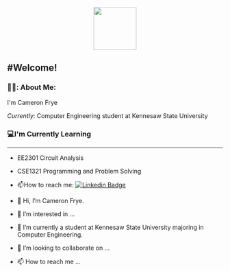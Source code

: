 <div id="header" align="center">
  <img src="https://media.giphy.com/media/l3vR85PnGsBwu1PFK/giphy.gif" width="100"/>
</div>

#Welcome!
---
### 👨‍💻: About Me:
I'm Cameron Frye

*Currently*: Computer Engineering student at Kennesaw State University

### 💻I'm Currently Learning
---
- EE2301 Circuit Analysis
- CSE1321 Programming and Problem Solving


- :mailbox:How to reach me: [![Linkedin Badge](https://img.shields.io/badge/-kakbar-blue?style=flat&logo=Linkedin&logoColor=white)](linked.com/in/cameronfrye)

- 👋 Hi, I’m Cameron Frye.
- 👀 I’m interested in ...
- 🌱 I’m currently a student at Kennesaw State University majoring in Computer Engineering.
- 💞️ I’m looking to collaborate on ...
- 📫 How to reach me ...

<!---
powerman592/powerman592 is a ✨ special ✨ repository because its `README.md` (this file) appears on your GitHub profile.
You can click the Preview link to take a look at your changes.
--->
